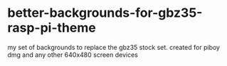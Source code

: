 # better-backgrounds-for-gbz35-rasp-pi-theme
my set of backgrounds to replace the gbz35 stock set. created for piboy dmg and any other 640x480 screen devices
